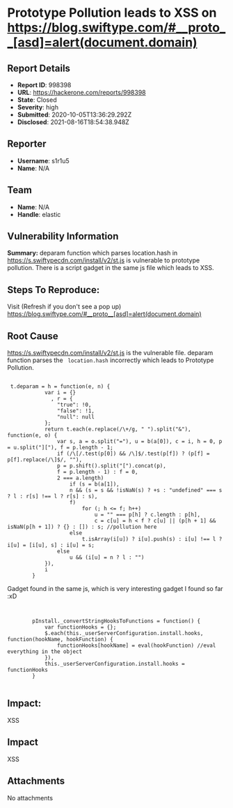 # Prototype Pollution leads to XSS on https://blog.swiftype.com/#__proto__[asd]=alert(document.domain)

## Report Details
- **Report ID**: 998398
- **URL**: https://hackerone.com/reports/998398
- **State**: Closed
- **Severity**: high
- **Submitted**: 2020-10-05T13:36:29.292Z
- **Disclosed**: 2021-08-16T18:54:38.948Z

## Reporter
- **Username**: s1r1u5
- **Name**: N/A

## Team
- **Name**: N/A
- **Handle**: elastic

## Vulnerability Information
**Summary:** 
deparam function which parses location.hash in https://s.swiftypecdn.com/install/v2/st.js  is vulnerable to prototype pollution.
There is a script gadget in the same js file which leads to XSS.


## Steps To Reproduce:
Visit (Refresh if you don't see a pop up)
https://blog.swiftype.com/#__proto__[asd]=alert(document.domain)

## Root Cause
https://s.swiftypecdn.com/install/v2/st.js is the vulnerable file.
deparam function parses the ` location.hash` incorrectly which leads to Prototype Pollution.

```

 t.deparam = h = function(e, n) {
            var i = {}
              , r = {
                "true": !0,
                "false": !1,
                "null": null
            };
            return t.each(e.replace(/\+/g, " ").split("&"), function(e, o) {
                var s, a = o.split("="), u = b(a[0]), c = i, h = 0, p = u.split("]["), f = p.length - 1;
                if (/\[/.test(p[0]) && /\]$/.test(p[f]) ? (p[f] = p[f].replace(/\]$/, ""),
                p = p.shift().split("[").concat(p),
                f = p.length - 1) : f = 0,
                2 === a.length)
                    if (s = b(a[1]),
                    n && (s = s && !isNaN(s) ? +s : "undefined" === s ? l : r[s] !== l ? r[s] : s),
                    f)
                        for (; h <= f; h++)
                            u = "" === p[h] ? c.length : p[h],
                            c = c[u] = h < f ? c[u] || (p[h + 1] && isNaN(p[h + 1]) ? {} : []) : s; //pollution here
                    else
                        t.isArray(i[u]) ? i[u].push(s) : i[u] !== l ? i[u] = [i[u], s] : i[u] = s;
                else
                    u && (i[u] = n ? l : "")
            }),
            i
        }

```

Gadget found in the same js, which is very interesting gadget I found so far :xD

```

    
        pInstall._convertStringHooksToFunctions = function() {
            var functionHooks = {};
            $.each(this._userServerConfiguration.install.hooks, function(hookName, hookFunction) {
                functionHooks[hookName] = eval(hookFunction) //eval everything in the object
            }),
            this._userServerConfiguration.install.hooks = functionHooks
        }
        

```

## Impact: 
XSS

## Impact

XSS

## Attachments
No attachments

